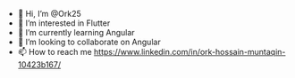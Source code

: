- 👋 Hi, I’m @Ork25
- 👀 I’m interested in Flutter
- 🌱 I’m currently learning Angular
- 💞️ I’m looking to collaborate on Angular
- 📫 How to reach me https://www.linkedin.com/in/ork-hossain-muntaqin-10423b167/

<!---
Ork25/Ork25 is a ✨ special ✨ repository because its `README.md` (this file) appears on your GitHub profile.
You can click the Preview link to take a look at your changes.
--->
